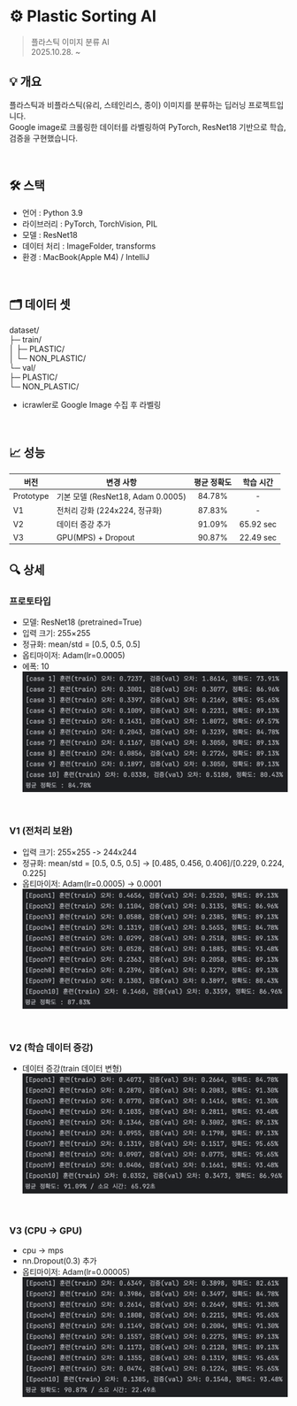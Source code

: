 # ⚙️ Plastic Sorting AI
> 플라스틱 이미지 분류 AI  
> 2025.10.28. ~ 

## 💡 개요
플라스틱과 비플라스틱(유리, 스테인리스, 종이) 이미지를 분류하는 딥러닝 프로젝트입니다.  
Google image로 크롤링한 데이터를 라벨링하여 PyTorch, ResNet18 기반으로 학습, 검증을 구현했습니다.

<br>

## 🛠️ 스택
- 언어 : Python 3.9
- 라이브러리 : PyTorch, TorchVision, PIL
- 모델 : ResNet18
- 데이터 처리 : ImageFolder, transforms
- 환경 : MacBook(Apple M4) / IntelliJ

<br>

## 🗂️ 데이터 셋
dataset/  
├─ train/  
│   ├─ PLASTIC/  
│   └─ NON_PLASTIC/  
└─ val/  
├─ PLASTIC/  
└─ NON_PLASTIC/  
- icrawler로 Google Image 수집 후 라벨링

<br>

## 📈 성능
| 버전 | 변경 사항                        |  평균 정확도  |   학습 시간   |
|------|------------------------------|:--------:|:---------:|
| Prototype | 기본 모델 (ResNet18, Adam 0.0005) |  84.78%  |     -     |
| V1 | 전처리 강화 (224x224, 정규화)        |  87.83%  |     -     |
| V2 | 데이터 증강 추가                    |  91.09%  | 65.92 sec |
| V3 | GPU(MPS) + Dropout           |  90.87%  | 22.49 sec |

## 🔍 상세
### 프로토타입
- 모델: ResNet18 (pretrained=True)
- 입력 크기: 255×255
- 정규화: mean/std = [0.5, 0.5, 0.5]
- 옵티마이저: Adam(lr=0.0005)
- 에폭: 10
![img.png](img/img.png)

<br>

### V1 (전처리 보완)
- 입력 크기: 255×255 -> 244x244
- 정규화: mean/std = [0.5, 0.5, 0.5] -> [0.485, 0.456, 0.406]/[0.229, 0.224, 0.225]
- 옵티마이저: Adam(lr=0.0005) -> 0.0001
![img.png](img/img1.png)

<br>

### V2 (학습 데이터 증강)
- 데이터 증강(train 데이터 변형)
![img_5.png](img/img_5.png)

<br>

### V3 (CPU -> GPU)
- cpu -> mps
- nn.Dropout(0.3) 추가
- 옵티마이저: Adam(lr=0.00005)
![img_7.png](img/img_7.png)
